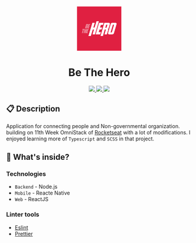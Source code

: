 <p align="center">
  <img alt="Icon" src="./mobile/assets/icon.png" width="120"/>
</p>
<h1 align="center">
  Be The Hero
</h1>

<p align="center">
  <a href="https://github.com/henry-ns/portfolio/graphs/commit-activity" alt="Maintenance">
    <img src="https://img.shields.io/badge/Maintained%3F-yes-green.svg" />
  </a>
  <a href="./LICENSE" alt="License: MIT">
    <img src="https://img.shields.io/badge/License-MIT-blue.svg" />
  </a>
  <a href="https://www.codefactor.io/repository/github/henry-ns/be-the-hero" alt="CodeFactor">
    <img src="https://www.codefactor.io/repository/github/henry-ns/be-the-hero/badge" />
  </a>
</p>

## :clipboard: Description
Application for connecting people and Non-governmental organization. building on 11th Week OmniStack of [Rocketseat](https://rocketseat.com.br/) with a lot of modifications. I enjoyed learning more of `Typescript` and `SCSS` in that project.

## 🧐 What's inside?

### Technologies
- `Backend` - Node.js
- `Mobile` - Reacte Native
- `Web` - ReactJS

### Linter tools
- [Eslint](https://eslint.org/)
- [Prettier](https://prettier.io/)

